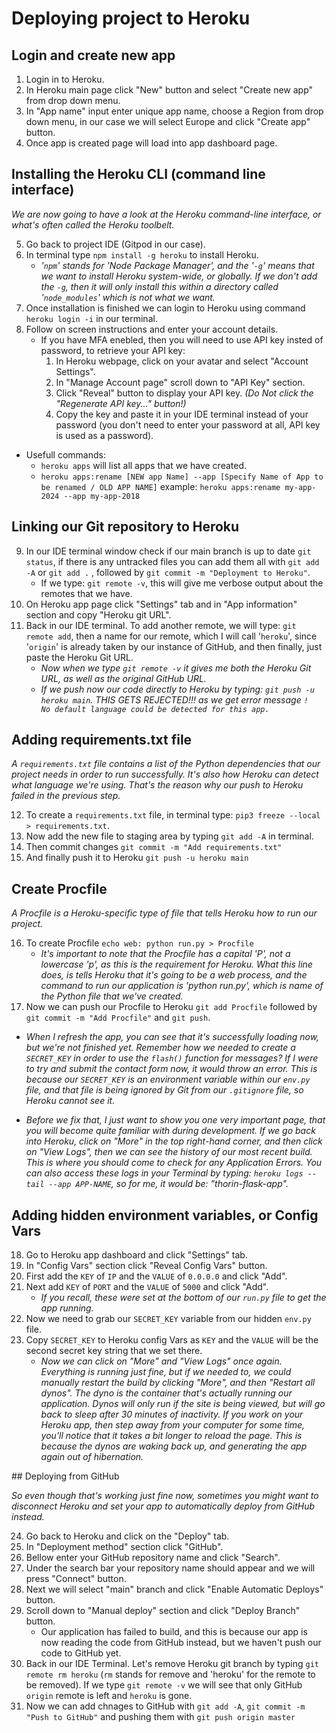# Deploying project to Heroku

## Login and create new app

1. Login in to Heroku.
2. In Heroku main page click "New" button and select "Create new app" from drop down menu.
3. In "App name" input enter unique app name, choose a Region from drop down menu, in our case we will select Europe and click "Create app" button.
4. Once app is created page will load into app dashboard page.


## Installing the Heroku CLI (command line interface)

*We are now going to have a look at the Heroku command-line interface, or what's often called
the Heroku toolbelt.*

5. Go back to project IDE (Gitpod in our case).
6. In terminal type `npm install -g heroku` to install Heroku.
    - *'`npm`' stands for 'Node Package Manager', and the '`-g`' means that we want to install Heroku system-wide, or globally. 
    If we don't add the `-g`, then it will only install this within a directory called '`node_modules`' which is not what we want.*
7. Once installation is finished we can login to Heroku using command `heroku login -i` in our terminal.
8. Follow on screen instructions and enter your account details.
    - If you have MFA enebled, then you will need to use API key insted of password, to retrieve your API key:
        1. In Heroku webpage, click on your avatar and select "Account Settings".
        2. In "Manage Account page" scroll down to "API Key" section.
        3. Click "Reveal" button to display your API key. *(Do Not click the "Regenerate API key..." button!)*
        4. Copy the key and paste it in your IDE terminal instead of your password (you don't need to enter your password at all, API key is used as a password).

- Usefull commands:
    - `heroku apps` will list all apps that we have created.
    - `heroku apps:rename [NEW app Name] --app [Specify Name of App to be renamed / OLD APP NAME]` example: `heroku apps:rename my-app-2024 --app my-app-2018` 

## Linking our Git repository to Heroku

9. In our IDE terminal window check if our main branch is up to date `git status`, if there is any untracked files you can add them all with `git add -A` or `git add .` , followed by `git commit -m "Deployment to Heroku"`. 
    - If we type: `git remote -v`, this will give me verbose output about the remotes that we have.
10. On Heroku app page click "Settings" tab and in "App information" section and copy "Heroku git URL".
11. Back in our IDE terminal. To add another remote, we will type: `git remote add`, then a name for our remote,
which I will call '`heroku`', since '`origin`' is already taken by our instance of GitHub,
and then finally, just paste the Heroku Git URL.
    - *Now when we type `git remote -v` it gives me both the Heroku Git URL, as well as the original GitHub URL.*
    - *If we push now our code directly to Heroku by typing: `git push -u heroku main`. THIS GETS REJECTED!!! as  we get error message `!     No default language could be detected for this app.`*

## Adding requirements.txt file

*A `requirements.txt` file contains a list of the Python dependencies that our project needs in order to run successfully.
It's also how Heroku can detect what language we're using. That's the reason why our push to Heroku failed in the previous step.*

12. To create a `requirements.txt` file, in terminal type: `pip3 freeze --local > requirements.txt`.
13. Now add the new file to staging area by typing `git add -A` in terminal.
14. Then commit changes `git commit -m "Add requirements.txt"`
15. And finally push it to Heroku `git push -u heroku main`

## Create Procfile

*A Procfile is a Heroku-specific type of file that tells Heroku how to run our project.*

16. To create Procfile `echo web: python run.py > Procfile`
    - *It's important to note that the Procfile has a capital 'P', not a lowercase 'p', as this is the requirement for Heroku.
    What this line does, is tells Heroku that it's going to be a web process, and the command
    to run our application is 'python run.py', which is name of the Python file that we've created.*
17. Now we can push our Procfile to Heroku `git add Procfile` followed by `git commit -m "Add Procfile"` and `git push`.

- *When I refresh the app, you can see that it's successfully loading now, but we're not finished yet.
    Remember how we needed to create a `SECRET_KEY` in order to use the `flash()` function for messages?
    If I were to try and submit the contact form now, it would throw an error.
    This is because our `SECRET_KEY` is an environment variable within our `env.py` file, and that
    file is being ignored by Git from our `.gitignore` file, so Heroku cannot see it.*
    
- *Before we fix that, I just want to show you one very important page, that you will become
    quite familiar with during development.
    If we go back into Heroku, click on "More" in the top right-hand corner, and then click
    on "View Logs", then we can see the history of our most recent build.
    This is where you should come to check for any Application Errors.
    You can also access these logs in your Terminal by typing: `heroku logs --tail --app APP-NAME`,
    so for me, it would be: "thorin-flask-app".*

## Adding hidden environment variables, or Config Vars

18. Go to Heroku app dashboard and click "Settings" tab.
19. In "Config Vars" section click "Reveal Config Vars" button.
20. First add the `KEY` of `IP` and the `VALUE` of `0.0.0.0` and click "Add".
21. Next add `KEY` of `PORT` and the `VALUE` of `5000` and click "Add". 
    - *If you recall, these were set at the bottom of our `run.py` file to get the app running.*
22. Now we need to grab our `SECRET_KEY` variable from our hidden `env.py` file.
23. Copy `SECRET_KEY` to Heroku config Vars as `KEY` and the `VALUE` will be the second secret key string that we set there.
    - *Now we can click on "More" and "View Logs" once again.
    Everything is running just fine, but if we needed to, we could manually restart the build
    by clicking "More", and then "Restart all dynos".
    The dyno is the container that's actually running our application.
    Dynos will only run if the site is being viewed, but will go back to sleep after 30 minutes
    of inactivity.
    If you work on your Heroku app, then step away from your computer for some time, you'll
    notice that it takes a bit longer to reload the page.
    This is because the dynos are waking back up, and generating the app again out of hibernation.*

## Deploying from GitHub

*So even though that's working just fine now, sometimes you might want to disconnect
Heroku and set your app to automatically deploy from GitHub instead.*

24. Go back to Heroku and click on the "Deploy" tab.
25. In "Deployment method" section click "GitHub".
26. Bellow enter your GitHub repository name and click "Search".
27. Under the search bar your repository name should appear and we will press "Connect" button.
28. Next we will select "main" branch and click "Enable Automatic Deploys" button. 
29. Scroll down to "Manual deploy" section and click "Deploy Branch" button.
    - Our application has failed to build, and this is because our app is now reading the code
    from GitHub instead, but we haven't push our code to GitHub yet.
30. Back in our IDE Terminal. Let's remove Heroku git branch by typing `git remote rm heroku` (`rm` stands for remove and 'heroku' for the remote to be removed). If we type `git remote -v` we will see that only GitHub `origin` remote is left and `heroku` is gone.
31. Now we can add chnages to GitHub with `git add -A`, `git commit -m "Push to GitHub"` and pushing them with `git push origin master`


